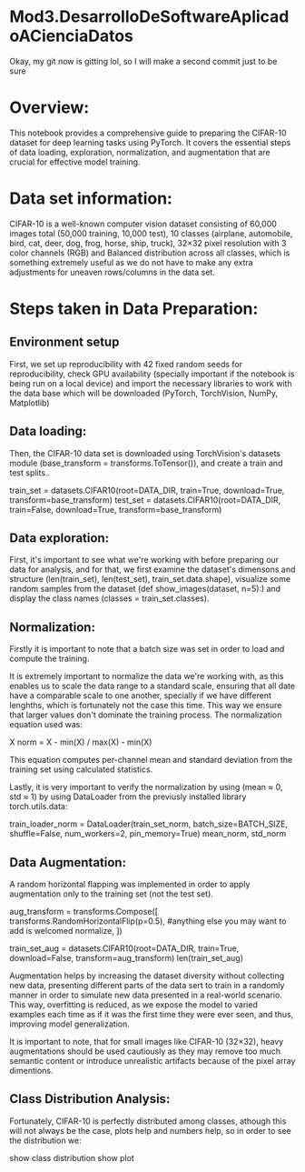 # Mod3.DesarrolloDeSoftwareAplicadoACienciaDatos

Okay, my git now is gitting lol, so I will make a second commit just to be sure


# Overview:
This notebook provides a comprehensive guide to preparing the CIFAR-10 dataset for deep learning tasks using PyTorch. It covers the essential steps of data loading, exploration, normalization, and augmentation that are crucial for effective model training.

# Data set information:
CIFAR-10 is a well-known computer vision dataset consisting of 60,000 images total (50,000 training, 10,000 test), 10 classes (airplane, automobile, bird, cat, deer, dog, frog, horse, ship, truck), 32×32 pixel resolution with 3 color channels (RGB) and Balanced distribution across all classes, which is something extremely useful as we do not have to make any extra adjustments for uneaven rows/columns in the data set.

# Steps taken in Data Preparation:
## Environment setup
First, we set up reproducibility with 42 fixed random seeds for reproducibility, check GPU availability (specially important if the notebook is being run on a local device) and import the necessary libraries to work with the data base which will be downloaded (PyTorch, TorchVision, NumPy, Matplotlib)

## Data loading:
Then, the CIFAR-10 data set is downloaded using TorchVision's datasets module (base_transform = transforms.ToTensor()), and create a train and test splits..

train_set = datasets.CIFAR10(root=DATA_DIR, train=True, download=True, transform=base_transform)
test_set  = datasets.CIFAR10(root=DATA_DIR, train=False, download=True, transform=base_transform)

## Data exploration:
First, it's important to see what we're working with before preparing our data for analysis, and for that, we first examine the dataset's dimensons and structure (len(train_set), len(test_set), train_set.data.shape), visualize some random samples from the dataset (def show_images(dataset, n=5):) and display the class names (classes = train_set.classes).

## Normalization:
Firstly it is important to note that a batch size was set in order to load and compute the training.

It is extremely important to normalize the data we're working with, as this enables us to scale the data range to a standard scale, ensuring that all date have a comparable scale to one another, specially if we have different lenghths, which is fortunately not the case this time. This way we ensure that larger values don't dominate the training process. The normalization equation used was:

X norm = X - min(X) / max(X) - min(X)

This equation computes per-channel mean and standard deviation from the training set using calculated statistics. 

Lastly, it is very important to verify the normalization by using (mean ≈ 0, std ≈ 1) by using DataLoader from the previusly installed library torch.utils.data:

train_loader_norm = DataLoader(train_set_norm, batch_size=BATCH_SIZE, shuffle=False, num_workers=2, pin_memory=True)
mean_norm, std_norm

## Data Augmentation:
A random horizontal flapping was implemented in order to apply augmentation only to the training set (not the test set).

aug_transform = transforms.Compose([
    transforms.RandomHorizontalFlip(p=0.5),
    #anything else you may want to add is welcomed
    normalize,
])


train_set_aug = datasets.CIFAR10(root=DATA_DIR, train=True, download=False, transform=aug_transform)
len(train_set_aug)

Augmentation helps by increasing the dataset diversity without collecting new data, presenting different parts of the data sert to train in a randomly manner in order to simulate new data presented in a real-world scenario. This way, overfitting is reduced, as we expose the model to varied examples each time as if it was the first time they were ever seen, and thus, improving model generalization.

It is important to note, that for small images like CIFAR-10 (32×32), heavy augmentations should be used cautiously as they may remove too much semantic content or introduce unrealistic artifacts because of the pixel array dimentions.

## Class Distribution Analysis:
Fortunately, CIFAR-10 is perfectly distributed among classes, athough this will not always be the case, plots help and numbers help, so in order to see the distribution we:

show class distribution
show plot 



